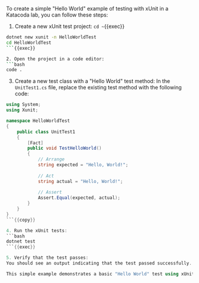 To create a simple "Hello World" example of testing with xUnit in a Katacoda lab, you can follow these steps:



1. Create a new xUnit test project:
`cd ~`{{exec}}

```bash
dotnet new xunit -n HelloWorldTest
cd HelloWorldTest
```{{exec}}

2. Open the project in a code editor:
```bash
code .
```

3. Create a new test class with a "Hello World" test method:
In the `UnitTest1.cs` file, replace the existing test method with the following code:
```csharp
using System;
using Xunit;

namespace HelloWorldTest
{
    public class UnitTest1
    {
        [Fact]
        public void TestHelloWorld()
        {
            // Arrange
            string expected = "Hello, World!";
            
            // Act
            string actual = "Hello, World!";
            
            // Assert
            Assert.Equal(expected, actual);
        }
    }
}
```{{copy}}

4. Run the xUnit tests:
```bash
dotnet test
```{{exec}}

5. Verify that the test passes:
You should see an output indicating that the test passed successfully.

This simple example demonstrates a basic "Hello World" test using xUnit in a Katacoda lab. You can further explore xUnit's features, such as parameterized tests, test fixtures, and assertions, to enhance your testing skills and create more comprehensive test suites for your dotnet projects.